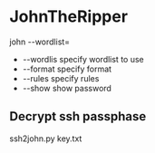 # JohnTheRipper

john <hash> --wordlist=<path>

* --wordlis	specify wordlist to use
* --format	specify format 
* --rules	specify rules
* --show	show password


## Decrypt ssh passphase

ssh2john.py key.txt
